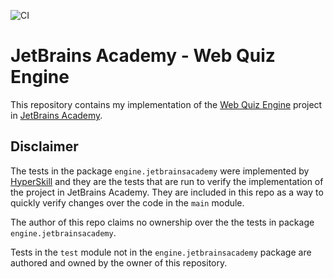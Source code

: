 ![CI](https://github.com/carlos-velasco/JetBrainsAcademy-WebQuizEngine/workflows/CI/badge.svg)

# JetBrains Academy - Web Quiz Engine
This repository contains my implementation of the [Web Quiz Engine](https://hyperskill.org/projects/91) project in [JetBrains Academy](https://www.jetbrains.com/academy/).

## Disclaimer
The tests in the package ``engine.jetbrainsacademy`` were implemented by [HyperSkill](https://hyperskill.org/) and they are the tests that are run to verify the implementation of the project in JetBrains Academy. They are included in this repo as a way to quickly verify changes over the code in the `main` module.

The author of this repo claims no ownership over the the tests in package ``engine.jetbrainsacademy``.

Tests in the ``test`` module not in the ``engine.jetbrainsacademy`` package are authored and owned by the owner of this repository.


